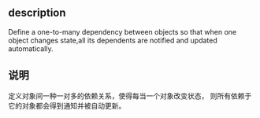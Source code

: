 ## description
Define a one-to-many dependency between objects so that when one object changes state,all its dependents are notified and updated automatically.

## 说明
定义对象间一种一对多的依赖关系，使得每当一个对象改变状态， 则所有依赖于它的对象都会得到通知并被自动更新。
